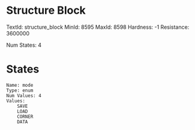 # Structure Block
TextId: structure_block
MinId: 8595
MaxId: 8598
Hardness: -1
Resistance: 3600000

Num States: 4
# States
```
Name: mode
Type: enum
Num Values: 4
Values:
    SAVE
    LOAD
    CORNER
    DATA
```